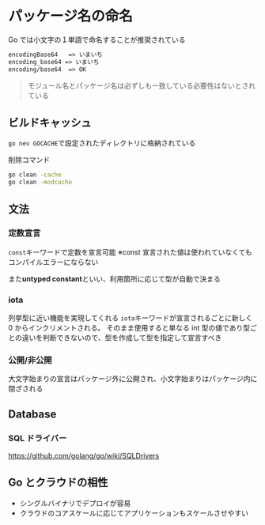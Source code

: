 # パッケージ名の命名

Go では小文字の１単語で命名することが推奨されている

```txt
encodingBase64   => いまいち
encoding_base64 => いまいち
encoding/base64  => OK
```

> モジュール名とパッケージ名は必ずしも一致している必要性はないとされている

## ビルドキャッシュ

`go nev GOCACHE`で設定されたディレクトリに格納されている

削除コマンド

```bash
go clean -cache
go clean -modcache
```

## 文法

### 定数宣言

`const`キーワードで定数を宣言可能
※const 宣言された値は使われていなくてもコンパイルエラーにならない

また**untyped constant**といい、利用箇所に応じて型が自動で決まる

### iota

列挙型に近い機能を実現してくれる
`iota`キーワードが宣言されるごとに新しく 0 からインクリメントされる。
そのまま使用すると単なる int 型の値であり型ごとの違いを判断できないので、型を作成して型を指定して宣言すべき

### 公開/非公開

大文字始まりの宣言はパッケージ外に公開され、小文字始まりはパッケージ内に閉ざされる

## Database

### SQL ドライバー

https://github.com/golang/go/wiki/SQLDrivers

## Go とクラウドの相性

- シングルバイナリでデプロイが容易
- クラウドのコアスケールに応じてアプリケーションもスケールさせやすい
